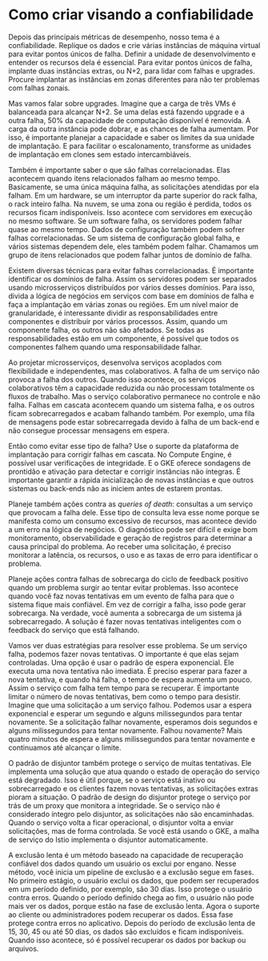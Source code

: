 # Como criar visando a confiabilidade

Depois das principais métricas de desempenho, nosso tema é a confiabilidade. Replique os dados e crie várias instâncias de máquina virtual para evitar pontos únicos de falha. Definir a unidade de desenvolvimento e entender os recursos dela é essencial. Para evitar pontos únicos de falha, implante duas instâncias extras, ou N+2, para lidar com falhas e upgrades. Procure implantar as instâncias em zonas diferentes para não ter problemas com falhas zonais.

Mas vamos falar sobre upgrades. Imagine que a carga de três VMs é balanceada para alcançar N+2. Se uma delas está fazendo upgrade e a outra falha, 50% da capacidade de computação disponível é removida. A carga da outra instância pode dobrar, e as chances de falha aumentam. Por isso, é importante planejar a capacidade e saber os limites da sua unidade de implantação. E para facilitar o escalonamento, transforme as unidades de implantação em clones sem estado intercambiáveis.

Também é importante saber o que são falhas correlacionadas. Elas acontecem quando itens relacionados falham ao mesmo tempo. Basicamente, se uma única máquina falha, as solicitações atendidas por ela falham. Em um hardware, se um interruptor da parte superior do rack falha, o rack inteiro falha. Na nuvem, se uma zona ou região é perdida, todos os recursos ficam indisponíveis. Isso acontece com servidores em execução no mesmo software. Se um software falha, os servidores podem falhar quase ao mesmo tempo. Dados de configuração também podem sofrer falhas correlacionadas. Se um sistema de configuração global falha, e vários sistemas dependem dele, eles também podem falhar. Chamamos um grupo de itens relacionados que podem falhar juntos de domínio de falha.

Existem diversas técnicas para evitar falhas correlacionadas. É importante identificar os domínios de falha. Assim os servidores podem ser separados usando microsserviços distribuídos por vários desses domínios. Para isso, divida a lógica de negócios em serviços com base em domínios de falha e faça a implantação em várias zonas ou regiões. Em um nível maior de granularidade, é interessante dividir as responsabilidades entre componentes e distribuir por vários processos. Assim, quando um componente falha, os outros não são afetados. Se todas as responsabilidades estão em um componente, é possível que todos os componentes falhem quando uma responsabilidade falhar.

Ao projetar microsserviços, desenvolva serviços acoplados com flexibilidade e independentes, mas colaborativos. A falha de um serviço não provoca a falha dos outros. Quando isso acontece, os serviços colaborativos têm a capacidade reduzida ou não processam totalmente os fluxos de trabalho. Mas o serviço colaborativo permanece no controle e não falha. Falhas em cascata acontecem quando um sistema falha, e os outros ficam sobrecarregados e acabam falhando também. Por exemplo, uma fila de mensagens pode estar sobrecarregada devido à falha de um back-end e não consegue processar mensagens em espera.

Então como evitar esse tipo de falha? Use o suporte da plataforma de implantação para corrigir falhas em cascata. No Compute Engine, é possível usar verificações de integridade. E o GKE oferece sondagens de prontidão e ativação para detectar e corrigir instâncias não íntegras. É importante garantir a rápida inicialização de novas instâncias e que outros sistemas ou back-ends não as iniciem antes de estarem prontas.

Planeje também ações contra as _queries of death_: consultas a um serviço que provocam a falha dele. Esse tipo de consulta leva esse nome porque se manifesta como um consumo excessivo de recursos, mas acontece devido a um erro na lógica de negócios. O diagnóstico pode ser difícil e exige bom monitoramento, observabilidade e geração de registros para determinar a causa principal do problema. Ao receber uma solicitação, é preciso monitorar a latência, os recursos, o uso e as taxas de erro para identificar o problema.

Planeje ações contra falhas de sobrecarga do ciclo de feedback positivo quando um problema surgir ao tentar evitar problemas. Isso acontece quando você faz novas tentativas em um evento de falha para que o sistema fique mais confiável. Em vez de corrigir a falha, isso pode gerar sobrecarga. Na verdade, você aumenta a sobrecarga de um sistema já sobrecarregado. A solução é fazer novas tentativas inteligentes com o feedback do serviço que está falhando.

Vamos ver duas estratégias para resolver esse problema. Se um serviço falha, podemos fazer novas tentativas. O importante é que elas sejam controladas. Uma opção é usar o padrão de espera exponencial. Ele executa uma nova tentativa não imediata. É preciso esperar para fazer a nova tentativa, e quando há falha, o tempo de espera aumenta um pouco. Assim o serviço com falha tem tempo para se recuperar. É importante limitar o número de novas tentativas, bem como o tempo para desistir. Imagine que uma solicitação a um serviço falhou. Podemos usar a espera exponencial e esperar um segundo e alguns milissegundos para tentar novamente. Se a solicitação falhar novamente, esperamos dois segundos e alguns milissegundos para tentar novamente. Falhou novamente? Mais quatro minutos de espera e alguns milissegundos para tentar novamente e continuamos até alcançar o limite.

O padrão de disjuntor também protege o serviço de muitas tentativas. Ele implementa uma solução que atua quando o estado de operação do serviço está degradado. Isso é útil porque, se o serviço está inativo ou sobrecarregado e os clientes fazem novas tentativas, as solicitações extras pioram a situação. O padrão de design do disjuntor protege o serviço por trás de um proxy que monitora a integridade. Se o serviço não é considerado íntegro pelo disjuntor, as solicitações não são encaminhadas. Quando o serviço volta a ficar operacional, o disjuntor volta a enviar solicitações, mas de forma controlada. Se você está usando o GKE, a malha de serviço do Istio implementa o disjuntor automaticamente.

A exclusão lenta é um método baseado na capacidade de recuperação confiável dos dados quando um usuário os exclui por engano. Nesse método, você inicia um pipeline de exclusão e a exclusão segue em fases. No primeiro estágio, o usuário exclui os dados, que podem ser recuperados em um período definido, por exemplo, são 30 dias. Isso protege o usuário contra erros. Quando o período definido chega ao fim, o usuário não pode mais ver os dados, porque estão na fase de exclusão lenta. Agora o suporte ao cliente ou administradores podem recuperar os dados. Essa fase protege contra erros no aplicativo. Depois do período de exclusão lenta de 15, 30, 45 ou até 50 dias, os dados são excluídos e ficam indisponíveis. Quando isso acontece, só é possível recuperar os dados por backup ou arquivos.